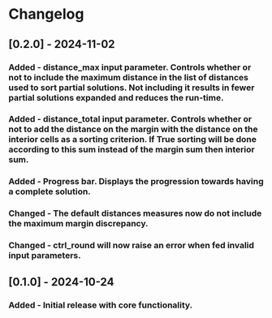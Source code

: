 # Changelog 

## [0.2.0] - 2024-11-02 
### Added - **distance_max** input parameter. Controls whether or not to include the maximum distance in the list of distances used to sort partial solutions. Not including it results in fewer partial solutions expanded and reduces the run-time.

### Added - **distance_total** input parameter. Controls whether or not to add the distance on the margin with the distance on the interior cells as a sorting criterion. If True sorting will be done according to this sum instead of the margin sum then interior sum.

### Added - Progress bar. Displays the progression towards having a complete solution.

### Changed - The default distances measures now do not include the maximum margin discrepancy.

### Changed - **ctrl_round** will now raise an error when fed invalid input parameters.
 
## [0.1.0] - 2024-10-24 

### Added - Initial release with core functionality.